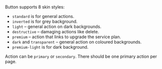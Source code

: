 Button supports 8 skin styles:

- `standard` is for general actions.
- `inverted` is for grey background.
- `light` – general action on dark backgrounds.
- `destructive` – damaging actions like delete.
- `premium` – action that links to upgrade the service plan.
- `dark` and `transparent` – general action on coloured backgrounds.
- `premium-light` is for dark background.

Action can be `primary` or `secondary`. There should be one primary action per page.